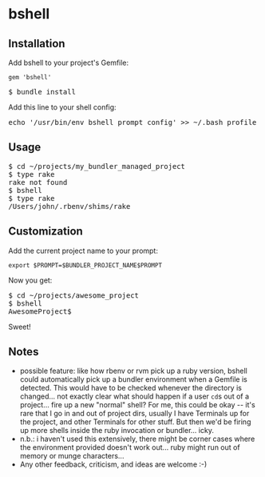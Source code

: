 bshell
======

Installation
------------
Add bshell to your project's Gemfile:

    gem 'bshell'

<pre>
$ bundle install
</pre>

Add this line to your shell config:

<pre>
echo '/usr/bin/env bshell prompt_config' >> ~/.bash_profile
</pre>

Usage
-----

<pre>
$ cd ~/projects/my_bundler_managed_project
$ type rake
rake not found
$ bshell
$ type rake
/Users/john/.rbenv/shims/rake
</pre>

Customization
-------------

Add the current project name to your prompt:

    export $PROMPT=$BUNDLER_PROJECT_NAME$PROMPT

Now you get:

<pre>
$ cd ~/projects/awesome_project
$ bshell
AwesomeProject$
</pre>

Sweet!

Notes
-----
 * possible feature: like how rbenv or rvm pick up a ruby version, bshell could automatically pick up a bundler environment when a Gemfile is detected. This would have to be checked whenever the directory is changed... not exactly clear what should happen if a user `cd`s out of a project... fire up a new "normal" shell? For me, this could be okay -- it's rare that I go in and out of project dirs, usually I have Terminals up for the project, and other Terminals for other stuff. But then we'd be firing up more shells inside the ruby invocation or bundler... icky.
 * n.b.: i haven't used this extensively, there might be corner cases where the environment provided doesn't work out... ruby might run out of memory or munge characters...
 * Any other feedback, criticism, and ideas are welcome :-)

